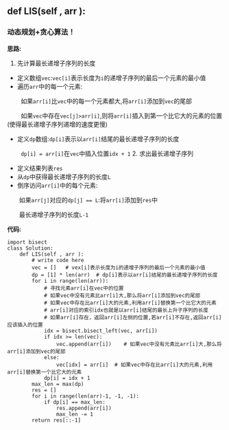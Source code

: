 ## def LIS(self , arr ):
### 动态规划+贪心算法！

**思路:**
1. 先计算最长递增子序列的长度
* 定义数组`vec`:`vec[i]`表示长度为`i`的递增子序列的最后一个元素的最小值
* 遍历`arr`中的每一个元素:

&emsp;&emsp; 如果`arr[i]`比`vec`中的每一个元素都大,将`arr[i]`添加到`vec`的尾部

&emsp;&emsp; 如果`vec`中存在`vec[j]>arr[i]`,则将`arr[i]`插入到第一个比它大的元素的位置(使得最长递增子序列递增的速度更慢)
* 定义`dp`数组:`dp[i]`表示以`arr[i]`结尾的最长递增子序列的长度

&emsp;&emsp; `dp[i] = arr[i]`在`vec`中插入位置`idx + 1`
2. 求出最长递增子序列
*  定义结果列表`res`
* 从`dp`中获得最长递增子序列的长度`L`
* 倒序访问`arr[i]`中的每个元素:
  
&emsp;&emsp;如果`arr[j]`对应的`dp[j] == L`:将`arr[i]`添加到`res`中

&emsp;&emsp;最长递增子序列的长度`L-1`

**代码:**
```
import bisect
class Solution:
    def LIS(self , arr ):
        # write code here
        vec = []   # vex[i]表示长度为i的递增子序列的最后一个元素的最小值
        dp = [1] * len(arr)  # dp[i]表示以arr[i]结尾的最长递增子序列的长度
        for i in range(len(arr)):
            # 寻找元素arr[i]在vec中的位置
            # 如果vec中没有元素比arr[i]大,那么将arr[i]添加到vec的尾部
            # 如果vec中存在比arr[i]大的元素,利用arr[i]替换第一个比它大的元素
            # arr[i]对应的索引idx也就是以arr[i]结尾的最长上升子序列的长度
            # 如果arr[i]存在，返回arr[i]左侧的位置,若arr[i]不存在,返回arr[i]应该插入的位置
            idx = bisect.bisect_left(vec, arr[i])
            if idx >= len(vec):
                vec.append(arr[i])    # 如果vec中没有元素比arr[i]大,那么将arr[i]添加到vec的尾部
            else:
                vec[idx] = arr[i]  # 如果vec中存在比arr[i]大的元素,利用arr[i]替换第一个比它大的元素
            dp[i] = idx + 1
        max_len = max(dp)
        res = []
        for i in range(len(arr)-1, -1, -1):
            if dp[i] == max_len:
                res.append(arr[i])
                max_len -= 1
        return res[::-1]
```